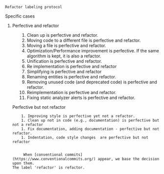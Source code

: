 

    
    Refactor labeling protocol





Specific cases


  1. Perfective and refactor
    <ol>
        1. Clean up is perfective and refactor.
        1. Moving code to a different file is perfective and refactor.
        1. Moving a file is perfective and refactor.
        1. Optimization/Performance improvement is perfective. If the same algorithm is kept, it is also a refactor.
        1. Unification  is perfective and refactor.
        1. Re implementation is perfective and refactor
        1. Simplifying is perfective and refactor
        1. Renaming entities is perfective and refactor.
        1. Removing unused code (and deprecated code) is perfective and refactor.
        1. Reimplementation is perfective and refactor.
        1. Fixing static analyzer alerts is perfective and refactor.
    
  Perfective but not refactor
    
        1. Improving style is perfective yet not a refactor.
        1. Clean up not in code (e.g., documentation) is perfective but not a refactor 
        1. Fix documentation, adding documentation - perfective but not refactor.
        1. Indentation, code style changes  are perfective but not refactor

    
         When [conventional commits](https://www.conventionalcommits.org/) appear, we base the decision upon them.
    The label 'refactor' is refactor.


